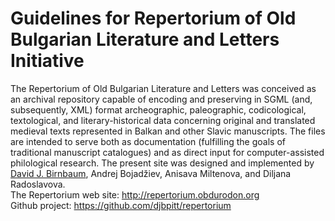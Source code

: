 # Guidelines for Repertorium of Old Bulgarian Literature and Letters Initiative  
The Repertorium of Old Bulgarian Literature and Letters was conceived as an archival repository capable of encoding and preserving in SGML (and, subsequently, XML) format archeographic, paleographic, codicological, textological, and literary-historical data concerning original and translated medieval texts represented in Balkan and other Slavic manuscripts. The files are intended to serve both as documentation (fulfilling the goals of traditional manuscript catalogues) and as direct input for computer-assisted philological research. The present site was designed and implemented by [David J. Birnbaum](https://github.com/djbpitt/repertorium), Andrej Bojadžiev, Anisava Miltenova, and Diljana Radoslavova.  
The Repertorium web site: <http://repertorium.obdurodon.org>  
Github project: <https://github.com/djbpitt/repertorium>
